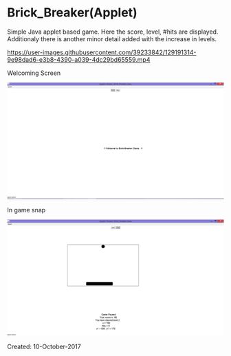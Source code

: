 # Brick_Breaker(Applet)
Simple Java applet based game. Here the score, level, #hits are displayed. Additionaly there is another minor detail added with the increase in levels.  

https://user-images.githubusercontent.com/39233842/129191314-9e98dad6-e3b8-4390-a039-4dc29bd65559.mp4

Welcoming Screen

![Welcoming Screen](https://github.com/Kashyap-Nirmal/Java-practice/blob/main/Brick_Breaker(Applet)/Snap_1.png)

In game snap

![In game snap](https://github.com/Kashyap-Nirmal/Java-practice/blob/main/Brick_Breaker(Applet)/Snap_2.png)

Created: 10-October-2017

